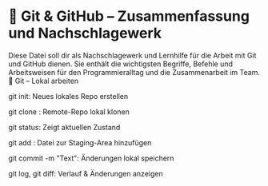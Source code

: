 # 🧠 Git & GitHub – Zusammenfassung und Nachschlagewerk

Diese Datei soll dir als Nachschlagewerk und Lernhilfe für die Arbeit mit Git und GitHub dienen. Sie enthält die wichtigsten Begriffe, Befehle und Arbeitsweisen für den Programmieralltag und die Zusammenarbeit im Team.🔧 Git – Lokal arbeiten


git init: Neues lokales Repo erstellen

git clone <URL>: Remote-Repo lokal klonen

git status: Zeigt aktuellen Zustand

git add <datei>: Datei zur Staging-Area hinzufügen

git commit -m "Text": Änderungen lokal speichern

git log, git diff: Verlauf & Änderungen anzeigen

